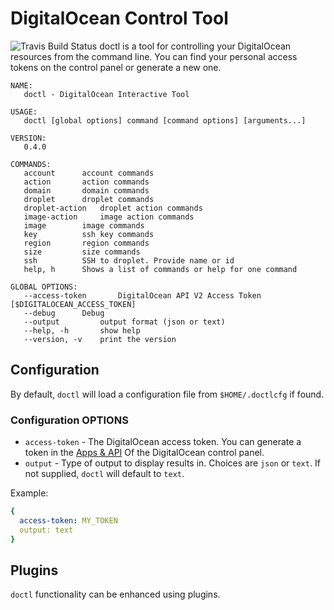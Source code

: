 # DigitalOcean Control Tool
![Travis Build Status](https://travis-ci.org/digitalocean/doctl.svg?branch=master)
doctl is a tool for controlling your DigitalOcean resources from the command line. You can find your personal access tokens on the control panel or generate a new one.


```
NAME:
   doctl - DigitalOcean Interactive Tool

USAGE:
   doctl [global options] command [command options] [arguments...]

VERSION:
   0.4.0

COMMANDS:
   account		account commands
   action		action commands
   domain		domain commands
   droplet		droplet commands
   droplet-action	droplet action commands
   image-action		image action commands
   image		image commands
   key			ssh key commands
   region		region commands
   size			size commands
   ssh			SSH to droplet. Provide name or id
   help, h		Shows a list of commands or help for one command

GLOBAL OPTIONS:
   --access-token 		DigitalOcean API V2 Access Token [$DIGITALOCEAN_ACCESS_TOKEN]
   --debug		Debug
   --output 		output format (json or text)
   --help, -h		show help
   --version, -v	print the version

```
## Configuration

By default, `doctl` will load a configuration file from `$HOME/.doctlcfg` if found.

### Configuration OPTIONS

* `access-token` - The DigitalOcean access token. You can generate a token in the [Apps & API](https://cloud.digitalocean.com/settings/applications) Of the DigitalOcean control panel.
* `output` - Type of output to display results in. Choices are `json` or `text`. If not supplied, `doctl` will default to `text`.

Example:

```yaml
{
  access-token: MY_TOKEN
  output: text
}
```

## Plugins

`doctl` functionality can be enhanced using plugins.
